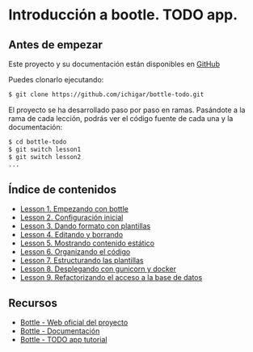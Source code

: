 # Introducción a bootle. TODO app.

## Antes de empezar

Este proyecto y su documentación están disponibles en [GitHub](https://github.com/ichigar/bottle-todo)

Puedes clonarlo ejecutando:

```bash
$ git clone https://github.com/ichigar/bottle-todo.git
```

El proyecto se ha desarrollado paso por paso en ramas. Pasándote a la rama de cada lección, podrás ver el código fuente de cada una y la documentación:

```bash
$ cd bottle-todo
$ git switch lesson1
$ git switch lesson2
...
```

## Índice de contenidos

* [Lesson 1. Empezando con bottle](doc/lesson1.md)
* [Lesson 2. Configuración inicial](doc/lesson2.md)
* [Lesson 3. Dando formato con plantillas](doc/lesson3.md)
* [Lesson 4. Editando y borrando](doc/lesson4.md)
* [Lesson 5. Mostrando contenido estático](doc/lesson5.md)
* [Lesson 6. Organizando el código](doc/lesson6.md)
* [Lesson 7. Estructurando las plantillas](doc/lesson7.md)
* [Lesson 8. Desplegando con gunicorn y docker](doc/lesson8.md)
* [Lesson 9. Refactorizando el acceso a la base de datos](doc/lesson9.md)

## Recursos

* [Bottle - Web oficial del proyecto](http://bottlepy.org/)
* [Bottle - Documentación](https://bottlepy.org/docs/dev/index.html)
* [Bottle - TODO app tutorial](https://bottlepy.org/docs/dev/tutorial_app.html)
